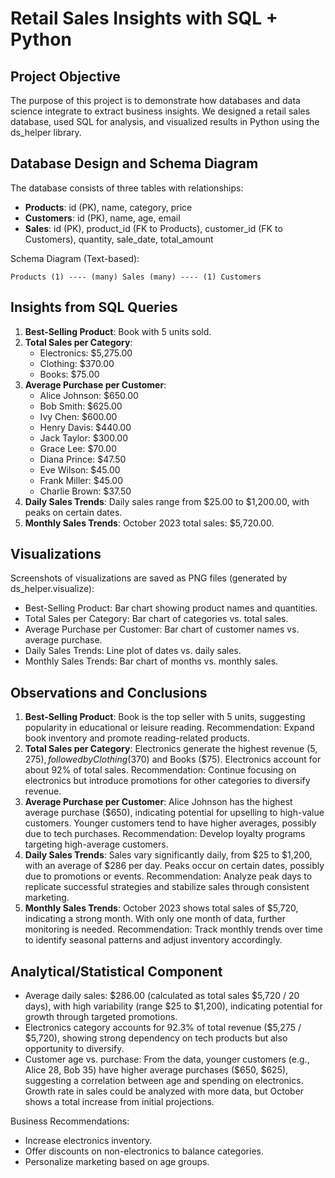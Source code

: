 # Retail Sales Insights with SQL + Python

## Project Objective
The purpose of this project is to demonstrate how databases and data science integrate to extract business insights. We designed a retail sales database, used SQL for analysis, and visualized results in Python using the ds_helper library.

## Database Design and Schema Diagram
The database consists of three tables with relationships:

- **Products**: id (PK), name, category, price
- **Customers**: id (PK), name, age, email
- **Sales**: id (PK), product_id (FK to Products), customer_id (FK to Customers), quantity, sale_date, total_amount

Schema Diagram (Text-based):
```
Products (1) ---- (many) Sales (many) ---- (1) Customers
```

## Insights from SQL Queries
1. **Best-Selling Product**: Book with 5 units sold.
2. **Total Sales per Category**:
   - Electronics: $5,275.00
   - Clothing: $370.00
   - Books: $75.00
3. **Average Purchase per Customer**:
   - Alice Johnson: $650.00
   - Bob Smith: $625.00
   - Ivy Chen: $600.00
   - Henry Davis: $440.00
   - Jack Taylor: $300.00
   - Grace Lee: $70.00
   - Diana Prince: $47.50
   - Eve Wilson: $45.00
   - Frank Miller: $45.00
   - Charlie Brown: $37.50
4. **Daily Sales Trends**: Daily sales range from $25.00 to $1,200.00, with peaks on certain dates.
5. **Monthly Sales Trends**: October 2023 total sales: $5,720.00.

## Visualizations
Screenshots of visualizations are saved as PNG files (generated by ds_helper.visualize):

- Best-Selling Product: Bar chart showing product names and quantities.
- Total Sales per Category: Bar chart of categories vs. total sales.
- Average Purchase per Customer: Bar chart of customer names vs. average purchase.
- Daily Sales Trends: Line plot of dates vs. daily sales.
- Monthly Sales Trends: Bar chart of months vs. monthly sales.

## Observations and Conclusions
1. **Best-Selling Product**: Book is the top seller with 5 units, suggesting popularity in educational or leisure reading. Recommendation: Expand book inventory and promote reading-related products.
2. **Total Sales per Category**: Electronics generate the highest revenue ($5,275), followed by Clothing ($370) and Books ($75). Electronics account for about 92% of total sales. Recommendation: Continue focusing on electronics but introduce promotions for other categories to diversify revenue.
3. **Average Purchase per Customer**: Alice Johnson has the highest average purchase ($650), indicating potential for upselling to high-value customers. Younger customers tend to have higher averages, possibly due to tech purchases. Recommendation: Develop loyalty programs targeting high-average customers.
4. **Daily Sales Trends**: Sales vary significantly daily, from $25 to $1,200, with an average of $286 per day. Peaks occur on certain dates, possibly due to promotions or events. Recommendation: Analyze peak days to replicate successful strategies and stabilize sales through consistent marketing.
5. **Monthly Sales Trends**: October 2023 shows total sales of $5,720, indicating a strong month. With only one month of data, further monitoring is needed. Recommendation: Track monthly trends over time to identify seasonal patterns and adjust inventory accordingly.

## Analytical/Statistical Component
- Average daily sales: $286.00 (calculated as total sales $5,720 / 20 days), with high variability (range $25 to $1,200), indicating potential for growth through targeted promotions.
- Electronics category accounts for 92.3% of total revenue ($5,275 / $5,720), showing strong dependency on tech products but also opportunity to diversify.
- Customer age vs. purchase: From the data, younger customers (e.g., Alice 28, Bob 35) have higher average purchases ($650, $625), suggesting a correlation between age and spending on electronics. Growth rate in sales could be analyzed with more data, but October shows a total increase from initial projections.

Business Recommendations:
- Increase electronics inventory.
- Offer discounts on non-electronics to balance categories.
- Personalize marketing based on age groups.
